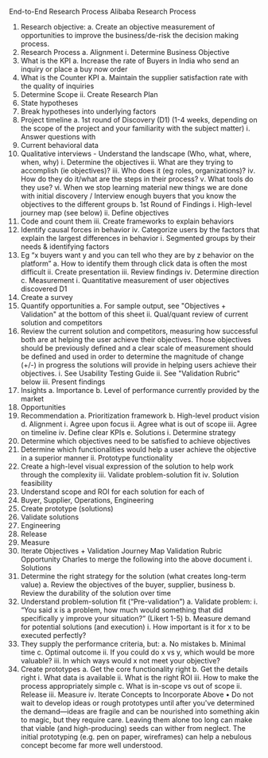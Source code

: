 End-to-End Research Process
Alibaba Research Process
1. Research objective: 
a. Create an objective measurement of opportunities to improve the business/de-risk the decision making process.
2. Research Process
a. Alignment
ⅰ. Determine Business Objective
1. What is the KPI
a. Increase the rate of Buyers in India who send an inquiry or place a buy now order
2. What is the Counter KPI
a. Maintain the supplier satisfaction rate with the quality of inquiries
3. Determine Scope
ⅱ. Create Research Plan
1. State hypotheses
2. Break hypotheses into underlying factors
3. Project timeline
a. 1st round of Discovery (D1) (1-4 weeks, depending on the scope of the project and your familiarity with the subject matter)
ⅰ. Answer questions with
1. Current behavioral data
2. Qualitative interviews - Understand the landscape (Who, what, where, when, why)
ⅰ. Determine the objectives
ⅱ. What are they trying to accomplish (ie objectives)?
ⅲ. Who does it (eg roles, organizations)?
ⅳ. How do they do it/what are the steps in their process?
ⅴ. What tools do they use?
ⅵ. When we stop learning material new things we are done with initial discovery / Interview enough buyers that you know the objectives to the different groups
b. 1st Round of Findings
ⅰ. High-level journey map (see below)
ⅱ. Define objectives
1. Code and count them
ⅲ. Create frameworks to explain behaviors
1. Identify causal forces in behavior
ⅳ. Categorize users by the factors that explain the largest differences in behavior
ⅰ. Segmented groups by their needs & identifying factors
1. Eg “x buyers want y and you can tell who they are by z behavior on the platform”
a. How to identify them through click data is often the most difficult 
ⅱ. Create presentation
ⅲ. Review findings
ⅳ. Determine direction
c. Measurement
ⅰ. Quantitative measurement of user objectives discovered D1
1. Create a survey
2. Quantify opportunities
a. For sample output, see "Objectives + Validation" at the bottom of this sheet
ⅱ. Qual/quant review of current solution and competitors
1. Review the current solution and competitors, measuring how successful both are at helping the user achieve their objectives. Those objectives should be previously defined and a clear scale of measurement should be defined and used in order to determine the magnitude of change (+/-) in progress the solutions will provide in helping users achieve their objectives.
ⅰ. See Usability Testing Guide
ⅱ. See "Validation Rubric" below
ⅲ. Present findings
1. Insights
a. Importance
b. Level of performance currently provided by the market
2. Opportunities 
3. Recommendation
a. Prioritization framework
b. High-level product vision
d. Alignment
ⅰ. Agree upon focus
ⅱ. Agree what is out of scope
ⅲ. Agree on timeline
ⅳ. Define clear KPIs
e. Solutions
ⅰ. Determine strategy
1. Determine which objectives need to be satisfied to achieve objectives
2. Determine which functionalities would help a user achieve the objective in a superior manner
ⅱ. Prototype functionality
1. Create a high-level visual expression of the solution to help work through the complexity
ⅲ. Validate problem-solution fit
ⅳ. Solution feasibility 
1. Understand scope and ROI for each solution for each of
2. Buyer, Supplier, Operations, Engineering
3. Create prototype (solutions)
4. Validate solutions
5. Engineering
6. Release
7. Measure 
8. Iterate
Objectives + Validation
Journey Map
Validation Rubric
Opportunity
Charles to merge the following into the above document
ⅰ. Solutions
1. Determine the right strategy for the solution (what creates long-term value)
a. Review the objectives of the buyer, supplier, business
b. Review the durability of the solution over time
2. Understand problem-solution fit (“Pre-validation”)
a. Validate problem:
ⅰ. “You said x is a problem, how much would something that did specifically y improve your situation?” (Likert 1-5)
b. Measure demand for potential solutions (and execution)
ⅰ. How important is it for x to be executed perfectly?
1. They supply the performance criteria, but:
a. No mistakes
b. Minimal time
c. Optimal outcome
ⅱ. If you could do x vs y, which would be more valuable?
ⅲ. In which ways would x not meet your objective?
3. Create prototypes
a. Get the core functionality right
b. Get the details right
ⅰ. What data is available
ⅱ. What is the right ROI
ⅲ. How to make the process appropriately simple
c. What is in-scope vs out of scope
ⅱ. Release
ⅲ. Measure
ⅳ. Iterate
Concepts to Incorporate Above
• Do not wait to develop ideas or rough prototypes until after you've determined the demand—ideas are fragile and can be nourished into something akin to magic, but they require care. Leaving them alone too long can make that viable (and high-producing) seeds can wither from neglect. The initial prototyping (e.g. pen on paper, wireframes) can help a nebulous concept become far more well understood.
